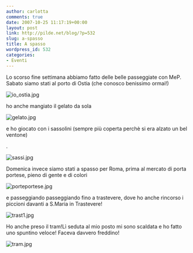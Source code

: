 ```yaml
---
author: carlotta
comments: true
date: 2007-10-25 11:17:19+00:00
layout: post
link: http://pilde.net/blog/?p=532
slug: a-spasso
title: A spasso
wordpress_id: 532
categories:
- Eventi
---
```


Lo scorso fine settimana abbiamo fatto delle belle passeggiate con MeP. Sabato siamo stati al porto di Ostia (che conosco benissimo ormai!)


 

![io_ostia.jpg]({{baseurl}}/uploads/2007/10/io_ostia.jpg)




ho anche mangiato il gelato da sola

![gelato.jpg]({{baseurl}}/uploads/2007/10/gelato.jpg)




e ho giocato con i sassolini (sempre più coperta perchè si era alzato un bel ventone)


.

![sassi.jpg]({{baseurl}}/uploads/2007/10/sassi.jpg)




Domenica invece siamo stati a spasso per Roma, prima al mercato di porta portese, pieno di gente e di colori

![porteportese.jpg]({{baseurl}}/uploads/2007/10/porteportese.jpg)




e passeggiando passeggiando fino a trastevere, dove ho anche rincorso i piccioni davanti a S.Maria in Trastevere!

![trast1.jpg]({{baseurl}}/uploads/2007/10/trast1.jpg)




Ho anche preso il tram!Lì seduta al mio posto mi sono scaldata e ho fatto uno spuntino veloce! 
Faceva davvero freddino!

![tram.jpg]({{baseurl}}/uploads/2007/10/tram.jpg)







